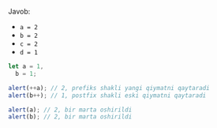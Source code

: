 Javob:

- `a = 2`
- `b = 2`
- `c = 2`
- `d = 1`

```js run no-beautify
let a = 1,
  b = 1;

alert(++a); // 2, prefiks shakli yangi qiymatni qaytaradi
alert(b++); // 1, postfix shakli eski qiymatni qaytaradi

alert(a); // 2, bir marta oshirildi
alert(b); // 2, bir marta oshirildi
```
